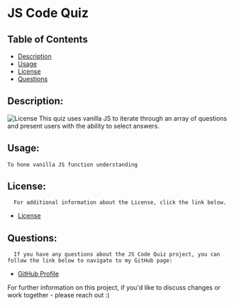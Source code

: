 # JS Code Quiz

  ## Table of Contents
  - [Description](#description)
  - [Usage](#usage)
  - [License](#license)
  - [Questions](#questions)

  ## Description:
  ![License](https://img.shields.io/badge/License-MIT-blue.svg "License Badge")
    This quiz uses vanilla JS to iterate through an array of questions and present users with the ability to select answers.
  
  ## Usage:
    To hone vanilla JS function understanding
  
  ## License:
      For additional information about the License, click the link below.
  - [License](https://opensource.org/licenses/MIT)

  ## Questions:
      If you have any questions about the JS Code Quiz project, you can follow the link below to navigate to my GitHub page:
  - [GitHub Profile](https://github.com/alex-stew)

For further information on this project, if you'd like to discuss changes or work together - please reach out :)
